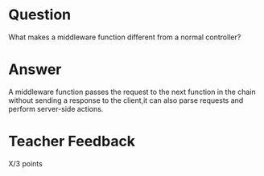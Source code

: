 # Question

What makes a middleware function different from a normal controller?

# Answer

A middleware function passes the request to the next function in the chain without sending a response to the client,it can also parse requests and perform server-side actions.

# Teacher Feedback

X/3 points
